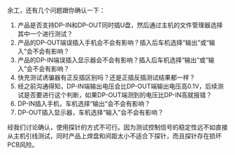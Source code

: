 余工，还有几个问题跟你确认一下：
1. 产品是否支持DP-IN和DP-OUT同时插U盘，然后通过主机的文件管理器选择其中一个进行测试？
2. 产品的DP-OUT端误插入手机会不会有影响？插入后车机选择“输出”或“输入”会不会有影响？
3. 产品的DP-IN端误插入显示器会不会有影响？插入后车机选择“输出”或“输入”会不会有影响？
4. 快充测试诱骗器有正反插区别吗？还是正插反插测试结果都一样？
5. 经之前沟通得知，DP-IN端输出电压会比DP-OUT端输出电压高0.1V，后续测试是否要进行这个判断，如果DP-OUT端测到的电压比DP-IN高就报错？
6. DP-IN插入手机，车机选择“输出”会不会有影响？
7. DP-OUT插入显示器，车机选择“输入”会不会有影响？


经我们讨论确认，使用探针的方式不可行。因为测试控制信号的稳定性远不如直接从主机引线测试，同时产品上焊盘和间距太小不适合下探针，而且探针存在损坏PCB风险。
